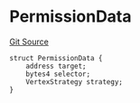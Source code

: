 # PermissionData
[Git Source](https://github.com/llama-community/vertex-v1/blob/e34741a8cdaa6c1dda28570d75bad71cc5c1aa21/src/utils/Structs.sol)


```solidity
struct PermissionData {
    address target;
    bytes4 selector;
    VertexStrategy strategy;
}
```

